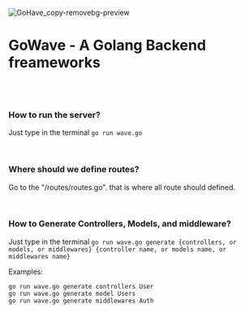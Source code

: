![GoHave_copy-removebg-preview](https://github.com/user-attachments/assets/c0bdb2b0-3194-48f0-a892-9fb10da22803)
<h1>GoWave - A Golang Backend freameworks</h1>
<br>
<br>
<h3>How to run the server?</h3>
<p>Just type in the terminal <code>go run wave.go</code></p>
<br>
<h3>Where should we define routes?</h3>
<p>Go to the "/routes/routes.go". that is where all route should defined.</p>
<br>
<h3>How to Generate Controllers, Models, and middleware?</h3>
<p>Just type in the terminal <code>go run wave.go generate {controllers, or models, or middlewares} {controller name, or models name, or middlewares name}</code></p>
<p>Examples:</p>
<code>go run wave.go generate controllers User</code>
<br>
<code>go run wave.go generate model Users</code>
<br>
<code>go run wave.go generate middlewares Auth</code>